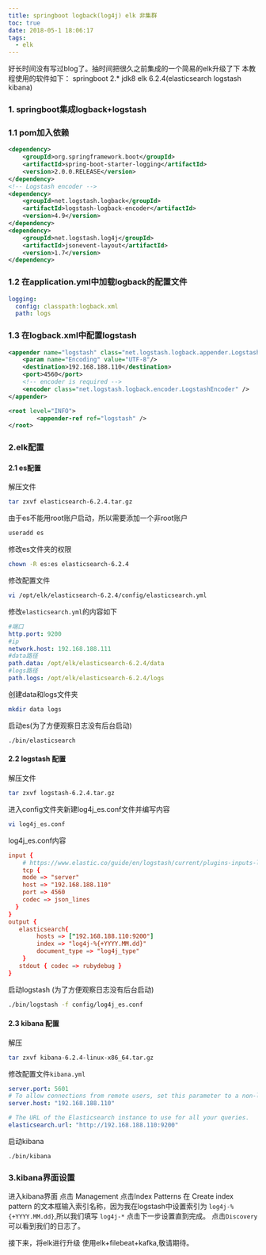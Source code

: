 ```yaml
---
title: springboot logback(log4j) elk 非集群
toc: true
date: 2018-05-1 18:06:17
tags:
  - elk
---
```

好长时间没有写过blog了。抽时间把很久之前集成的一个简易的elk升级了下
本教程使用的软件如下：
springboot 2.*
jdk8
elk 6.2.4(elasticsearch logstash kibana)
<!-- more -->
### 1. springboot集成logback+logstash
### 1.1 pom加入依赖
```xml
<dependency>
    <groupId>org.springframework.boot</groupId>
    <artifactId>spring-boot-starter-logging</artifactId>
    <version>2.0.0.RELEASE</version>
</dependency>
<!-- Logstash encoder -->
<dependency>
    <groupId>net.logstash.logback</groupId>
    <artifactId>logstash-logback-encoder</artifactId>
    <version>4.9</version>
</dependency>
<dependency>
    <groupId>net.logstash.log4j</groupId>
    <artifactId>jsonevent-layout</artifactId>
    <version>1.7</version>
</dependency>
```
### 1.2 在application.yml中加载logback的配置文件
```yml
logging:
  config: classpath:logback.xml
  path: logs
```
### 1.3 在logback.xml中配置logstash
```xml
<appender name="logstash" class="net.logstash.logback.appender.LogstashTcpSocketAppender">
    <param name="Encoding" value="UTF-8"/>
    <destination>192.168.188.110</destination>
    <port>4560</port>
    <!-- encoder is required -->
    <encoder class="net.logstash.logback.encoder.LogstashEncoder" />
</appender>

<root level="INFO">
        <appender-ref ref="logstash" />
</root>
```

### 2.elk配置
#### 2.1 es配置
解压文件 
```sh
tar zxvf elasticsearch-6.2.4.tar.gz 
```
由于es不能用root账户启动，所以需要添加一个非root账户
```sh
useradd es
```
修改es文件夹的权限
```sh
chown -R es:es elasticsearch-6.2.4
```
修改配置文件
```sh
vi /opt/elk/elasticsearch-6.2.4/config/elasticsearch.yml
```
修改`elasticsearch.yml`的内容如下
```yml
#端口
http.port: 9200
#ip
network.host: 192.168.188.111
#data路径
path.data: /opt/elk/elasticsearch-6.2.4/data
#logs路径
path.logs: /opt/elk/elasticsearch-6.2.4/logs
```
创建data和logs文件夹
```sh
mkdir data logs
```
启动es(为了方便观察日志没有后台启动)
```
./bin/elasticsearch
```
#### 2.2 logstash 配置

解压文件 
```sh
tar zxvf logstash-6.2.4.tar.gz 
```
进入config文件夹新建log4j_es.conf文件并编写内容
```sh
vi log4j_es.conf
```
log4j_es.conf内容
```conf
input {
    # https://www.elastic.co/guide/en/logstash/current/plugins-inputs-log4j.html
    tcp {  
    mode => "server"  
    host => "192.168.188.110"  
    port => 4560  
    codec => json_lines  
  }
}
output {
   elasticsearch{
        hosts => ["192.168.188.110:9200"]
        index => "log4j-%{+YYYY.MM.dd}"
        document_type => "log4j_type"
    }
   stdout { codec => rubydebug }
}

```
启动logstash (为了方便观察日志没有后台启动)
```sh
./bin/logstash -f config/log4j_es.conf 
```
#### 2.3 kibana 配置
解压
```sh
tar zxvf kibana-6.2.4-linux-x86_64.tar.gz
```
修改配置文件`kibana.yml`
```yml
server.port: 5601
# To allow connections from remote users, set this parameter to a non-loopback address.
server.host: "192.168.188.110"

# The URL of the Elasticsearch instance to use for all your queries.
elasticsearch.url: "http://192.168.188.110:9200"
```
启动kibana
```
./bin/kibana
```
### 3.kibana界面设置
进入kibana界面
点击 Management 点击Index Patterns
在 Create index pattern 的文本框输入索引名称，因为我在logstash中设置索引为 `log4j-%{+YYYY.MM.dd}`,所以我们填写 `log4j-*` 点击下一步设置直到完成。
点击`Discovery`可以看到我们的日志了。

接下来，将elk进行升级 使用elk+filebeat+kafka,敬请期待。